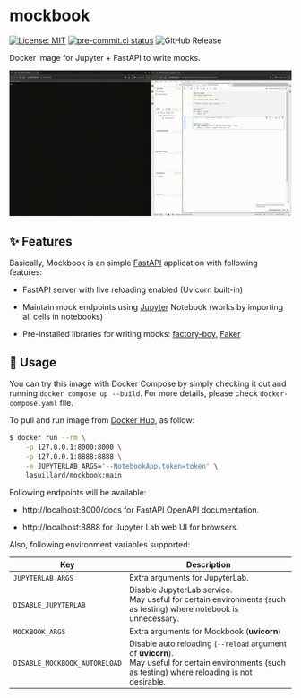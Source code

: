 # mockbook

[![License: MIT](https://img.shields.io/badge/License-MIT-yellow.svg)](https://opensource.org/licenses/MIT)
[![pre-commit.ci status](https://results.pre-commit.ci/badge/github/lasuillard/mockbook/main.svg)](https://results.pre-commit.ci/latest/github/lasuillard/mockbook/main)
![GitHub Release](https://img.shields.io/github/v/release/lasuillard/mockbook)

Docker image for Jupyter + FastAPI to write mocks.

![Demo](/docs/demo.gif)

## ✨ Features

Basically, Mockbook is an simple [FastAPI](https://github.com/fastapi/fastapi) application with following features:

- FastAPI server with live reloading enabled (Uvicorn built-in)

- Maintain mock endpoints using [Jupyter](https://jupyter.org/) Notebook (works by importing all cells in notebooks)

- Pre-installed libraries for writing mocks: [factory-boy](https://github.com/FactoryBoy/factory_boy), [Faker](https://github.com/joke2k/faker)

## 📔 Usage

You can try this image with Docker Compose by simply checking it out and running `docker compose up --build`. For more details, please check `docker-compose.yaml` file.

To pull and run image from [Docker Hub](https://hub.docker.com/r/lasuillard/mockbook), as follow:

```bash
$ docker run --rm \
    -p 127.0.0.1:8000:8000 \
    -p 127.0.0.1:8888:8888 \
    -e JUPYTERLAB_ARGS='--NotebookApp.token=token' \
    lasuillard/mockbook:main
```

Following endpoints will be available:

- http://localhost:8000/docs for FastAPI OpenAPI documentation.

- http://localhost:8888 for Jupyter Lab web UI for browsers.

Also, following environment variables supported:

| Key                           | Description                                                                                                                                       |
| ----------------------------- | ------------------------------------------------------------------------------------------------------------------------------------------------- |
| `JUPYTERLAB_ARGS`             | Extra arguments for JupyterLab.                                                                                                                   |
| `DISABLE_JUPYTERLAB`          | Disable JupyterLab service. <br/>May useful for certain environments (such as testing) where notebook is unnecessary.                                  |
| `MOCKBOOK_ARGS`               | Extra arguments for Mockbook (**uvicorn**)                                                                                                        |
| `DISABLE_MOCKBOOK_AUTORELOAD` | Disable auto reloading (`--reload` argument of **uvicorn**). <br/>May useful for certain environments (such as testing) where reloading is not desirable. |
